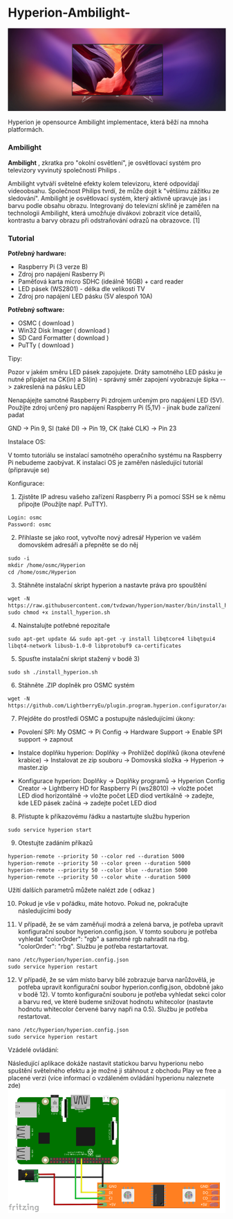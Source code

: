 # Hyperion-Ambilight-

![alt text](https://github.com/davidvasicek/Hyperion-Ambilight-/blob/master/1416725488636120979.jpg)

Hyperion je opensource Ambilight implementace, která běží na mnoha platformách. 

### Ambilight

**Ambilight** , zkratka pro "okolní osvětlení", je osvětlovací systém pro televizory vyvinutý společností Philips . 

Ambilight vytváří světelné efekty kolem televizoru, které odpovídají videoobsahu. Společnost Philips tvrdí, že může dojít k "většímu zážitku ze sledování". Ambilight je osvětlovací systém, který aktivně upravuje jas i barvu podle obsahu obrazu. Integrovaný do televizní skříně je zaměřen na technologii Ambilight, která umožňuje divákovi zobrazit více detailů, kontrastu a barvy obrazu při odstraňování odrazů na obrazovce. [1]

### Tutorial

**Potřebný hardware:**

- Raspberry Pi (3 verze B)
- Zdroj pro napájení Rasberry Pi
- Paměťová karta micro SDHC (ideálně 16GB) + card reader
- LED pásek (WS2801) - délka dle velikosti TV
- Zdroj pro napájení LED pásku (5V alespoň 10A)

**Potřebný software:**

- OSMC ( download )
- Win32 Disk Imager ( download )
- SD Card Formatter ( download )
- PuTTy ( download )

Tipy:

Pozor v jakém směru LED pásek zapojujete. Dráty samotného LED pásku je nutné připájet na CK(in) a SI(in) - správný směr zapojení vyobrazuje šipka --> zakreslená na pásku LED

Nenapájejte samotné Raspberry Pi zdrojem určeným pro napájení LED (5V). Použíjte zdroj určený pro napájení Raspberry Pi (5,1V) - jinak bude zařízení padat

GND -> Pin 9, SI (také DI) -> Pin 19, CK (také CLK) -> Pin 23


Instalace OS:

V tomto tutoriálu se instalací samotného operačního systému na Raspberry Pi nebudeme zaobývat. K instalaci OS je zaměřen následující tutoriál (připravuje se)

Konfigurace:

1. Zjistěte IP adresu vašeho zařízení Raspberry Pi a pomocí SSH se k němu připojte (Použíjte např. PuTTY). 
```
Login: osmc 
Password: osmc
```
2. Přihlaste se jako root, vytvořte nový adresář Hyperion ve vašém domovském adresáři a přepněte se do něj
```
sudo -i
mkdir /home/osmc/Hyperion
cd /home/osmc/Hyperion
```
3. Stáhněte instalační skript hyperion a nastavte práva pro spouštění
```
wget -N https://raw.githubusercontent.com/tvdzwan/hyperion/master/bin/install_hyperion.sh
sudo chmod +x install_hyperion.sh
```
4. Nainstalujte potřebné repozitaře
```
sudo apt-get update && sudo apt-get -y install libqtcore4 libqtgui4 libqt4-network libusb-1.0-0 libprotobuf9 ca-certificates
```
5. Spusťte instalační skript stažený v bodě 3)
```
sudo sh ./install_hyperion.sh
```
6. Stáhněte .ZIP doplněk pro OSMC systém
```
wget -N https://github.com/LightberryEu/plugin.program.hyperion.configurator/archive/master.zip
```
7. Přejděte do prostředí OSMC a postupujte následujícími úkony:

  - Povolení SPI: My OSMC -> Pi Config -> Hardware Support -> Enable SPI support -> zapnout

  - Instalce doplňku hyperion: Doplňky -> Prohlížeč doplňků (ikona otevřené krabice) -> Instalovat ze zip souboru -> Domovská složka -> Hyperion -> master.zip

  - Konfigurace hyperion: Doplňky -> Doplňky programů -> Hyperion Config Creator -> Lightberry HD for Raspberry Pi (ws28010) -> vložte počet LED diod horizontálně -> vložte počet LED diod vertikálně -> zadejte, kde LED pásek začíná -> zadejte počet LED diod

8. Přistupte k příkazovému řádku a nastartujte službu hyperion
```
sudo service hyperion start
```
9. Otestujte zadáním příkazů
```
hyperion-remote --priority 50 --color red --duration 5000
hyperion-remote --priority 50 --color green --duration 5000
hyperion-remote --priority 50 --color blue --duration 5000
hyperion-remote --priority 50 --color white --duration 5000
```
  Užití dalších parametrů můžete nalézt zde ( odkaz )

10. Pokud je vše v pořádku, máte hotovo. Pokud ne, pokračujte následujícími body

11. V případě, že se vám zaměňují modrá a zelená barva, je potřeba upravit konfigurační soubor hyperion.config.json. V tomto souboru je potřeba vyhledat "colorOrder": "rgb" a samotné rgb nahradit na rbg. "colorOrder": "rbg". Službu je potřeba restartartovat.
```
nano /etc/hyperion/hyperion.config.json
sudo service hyperion restart
```
12. V případě, že se vám místo barvy bílé zobrazuje barva narůžovělá, je potřeba upravit konfigurační soubor hyperion.config.json, obdobně jako v bodě 12). V tomto konfigurační souboru je potřeba vyhledat sekci color a barvu red, ve které budeme snižovat hodnotu whitecolor (nastavte hodnotu whitecolor červené barvy napři na 0.5). Službu je potřeba restartovat.
```
nano /etc/hyperion/hyperion.config.json
sudo service hyperion restart
```
Vzádelé ovládání:

Následující aplikace dokáže nastavit statickou barvu hyperionu nebo spuštění světelného efektu a je možné ji stáhnout z obchodu Play ve free a placené verzi (více informací o vzdáleném ovládání hyperionu naleznete zde)
![alt text](https://github.com/davidvasicek/Hyperion-Ambilight-/blob/master/sch%C3%A9ma%20zapojen%C3%AD.png)
